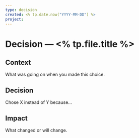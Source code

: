 ```yaml
---
type: decision
created: <% tp.date.now("YYYY-MM-DD") %>
project: 
---
```


# Decision — <% tp.file.title %>

## Context
What was going on when you made this choice.

## Decision
Chose X instead of Y because...

## Impact
What changed or will change.